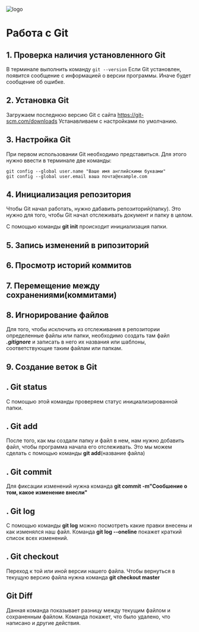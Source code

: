 ![logo](ричард.jpeg)



# Работа с Git

## 1. Проверка наличия установленного Git
В терминале выполнить команду `git --version`
Если Git установлен, появится сообщение с информацией о версии программы. Иначе будет сообщение об ошибке.

## 2. Установка Git
Загружаем последнюю версию Git с сайта https://git-scm.com/downloads 
Устанавливаем с настройками по умолчанию.

## 3. Настройка Git
При первом использовании Git необходимо представиться. Для этого нужно ввести в терминале две команды:
```
git config --global user.name "Ваше имя английскими буквами"
git config --global user.email ваша почта@example.com
```

## 4. Инициализация репозитория
Чтобы Git начал работать, нужно дабавить репозиторий(папку). Это нужно для того, чтобы Git начал отслеживать документ и папку в целом.

С помощью команды **git init** происходит инициализация папки.

## 5. Запись изменений в рипозиторий
## 6. Просмотр историй коммитов
## 7. Перемещение между сохранениями(коммитами)

## 8. Игнорирование файлов
Для того, чтобы исключить из отслеживания в репозитории определенные файлы или папки, необходимо создать там файл ***.gitignore*** и записать в него их названия или шаблоны, соответствующие таким файлам или папкам.


## 9. Создание веток в Git



## . **Git status**
С помощью этой команды проверяем статус инициализированной папки.

## . **Git add**
После того, как мы создали папку и файл в нем, нам нужно добавить файл, чтобы программа начала его отслеживать. Это мы можем сделать с помощью команды **git add**(название файла)

## . **Git commit**
Для фиксации изменений нужна команда **git commit -m"Сообшение о том, какое изменение внесли"**

## . **Git log**
С помощью команды **git log** можно посмотреть какие правки внесены и как изменялся наш файл.
Команда **git log --oneline** покажет краткий список всех изменений.

## . **Git checkout**
Переход к той или иной версии нашего файла. Чтобы вернуться в текущую версию файла нужна команда **git checkout master**

##  **Git Diff**
Данная команда показывает разницу между текущим файлом и сохраненным файлом. Команда покажет, что было удалено, что написано и другие действия. 

